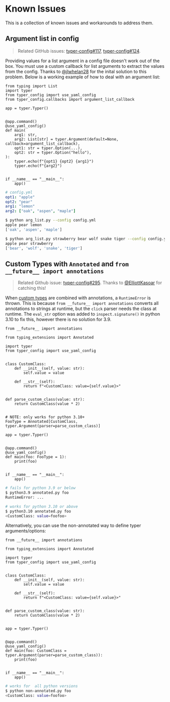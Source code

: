 # Known Issues

This is a collection of known issues and workarounds to address them.

## Argument list in config

> Related GitHub issues: [typer-config#117](https://github.com/maxb2/typer-config/issues/117), [typer-config#124](https://github.com/maxb2/typer-config/issues/124).

Providing values for a list argument in a config file doesn't work out of the box.
You must use a custom callback for list arguments to extract the values from the config.
Thanks to [@jlwhelan28](https://github.com/jlwhelan28) for the inital solution to this problem.
Below is a working example of how to deal with an argument list:

```{.python title="arg_list.py" test="true"}
from typing import List
import typer
from typer_config import use_yaml_config
from typer_config.callbacks import argument_list_callback

app = typer.Typer()


@app.command()
@use_yaml_config()
def main(
    arg1: str,
    arg2: List[str] = typer.Argument(default=None, callback=argument_list_callback),
    opt1: str = typer.Option(...),
    opt2: str = typer.Option("hello"),
):
    typer.echo(f"{opt1} {opt2} {arg1}")
    typer.echo(f"{arg2}")


if __name__ == "__main__":
    app()
```

```yaml title="config.yml"
# config.yml
opt1: "apple"
opt2: "pear"
arg1: "lemon"
arg2: ["oak", "aspen", "maple"]
```

```{.bash title="Terminal"}
$ python arg_list.py --config config.yml
apple pear lemon
['oak', 'aspen', 'maple']

$ python arg_list.py strawberry bear wolf snake tiger --config config.yml
apple pear strawberry
['bear', 'wolf', 'snake', 'tiger']
```

## Custom Types with `Annotated` and `from __future__ import annotations`

> Related Github issue: [typer-config#295](https://github.com/maxb2/typer-config/issues/295).
> Thanks to [@ElliottKasoar](https://github.com/ElliottKasoar) for catching this!

When [custom types](https://typer.tiangolo.com/tutorial/parameter-types/custom-types/) are combined with annotations, a `RuntimeError` is thrown.
This is because `from __future__ import annotations` converts all annotations to strings at runtime, but the `click` parser needs the class at runtime.
The `eval_str` option was added to `inspect.signature()` in python 3.10 to fix this, however there is no solution for 3.9.

```{.python title="annotated.py"}
from __future__ import annotations

from typing_extensions import Annotated

import typer
from typer_config import use_yaml_config


class CustomClass:
    def __init__(self, value: str):
        self.value = value

    def __str__(self):
        return f"<CustomClass: value={self.value}>"


def parse_custom_class(value: str):
    return CustomClass(value * 2)


# NOTE: only works for python 3.10+
FooType = Annotated[CustomClass, typer.Argument(parser=parse_custom_class)]

app = typer.Typer()


@app.command()
@use_yaml_config()
def main(foo: FooType = 1):
    print(foo)


if __name__ == "__main__":
    app()
```

```{.bash title="Terminal" exec="false"}
# fails for python 3.9 or below
$ python3.9 annotated.py foo
RuntimeError: ...

# works for python 3.10 or above
$ python3.10 annotated.py foo
<CustomClass: value=foofoo>
```

<!---
```{.python exec="true" write="false"}
from typer.testing import CliRunner

import sys

RUNNER = CliRunner()


if sys.version_info < (3, 10):
    try:
        result = RUNNER.invoke(app, ["foo"])
        raise Exception("Should have failed!")
    except RuntimeError:
        pass
else:
    result = RUNNER.invoke(app, ["foo"])
    assert result.exit_code == 0, "Custom Types with Annotated[] failed!"
    assert (
        result.stdout.strip() == "<CustomClass: value=foofoo>"
    ), f"Unexpected output for Annotated[] example"
```
--->

Alternatively, you can use the non-annotated way to define typer arguments/options:

```{.python title="non-annotated.py"}
from __future__ import annotations

from typing_extensions import Annotated

import typer
from typer_config import use_yaml_config


class CustomClass:
    def __init__(self, value: str):
        self.value = value

    def __str__(self):
        return f"<CustomClass: value={self.value}>"


def parse_custom_class(value: str):
    return CustomClass(value * 2)


app = typer.Typer()


@app.command()
@use_yaml_config()
def main(foo: CustomClass = typer.Argument(parser=parse_custom_class)):
    print(foo)


if __name__ == "__main__":
    app()
```

```{.bash title="Terminal"}
# works for  all python versions
$ python non-annotated.py foo
<CustomClass: value=foofoo>
```

<!---
```{.python exec="true" write="false"}
from typer.testing import CliRunner

import sys

RUNNER = CliRunner()

result = RUNNER.invoke(app, ["foo"])
assert result.exit_code == 0, "Custom Types without Annotated[] failed!"
assert (
    result.stdout.strip() == "<CustomClass: value=foofoo>"
), f"Unexpected output for non-annotated example"
```
--->
